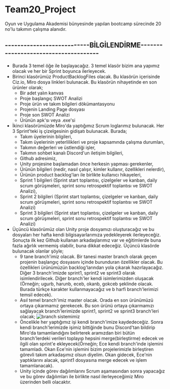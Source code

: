 # Team20_Project
Oyun ve Uygulama Akademisi bünyesinde yapılan bootcamp sürecinde 20 no'lu takımın çalışma alanıdır.
## ---------------------------BİLGİLENDİRME-------------------------------------
- Burada 3 temel öğe ile başlayacağız. 3 temel klasör bizim ana yapımız olacak ve her bir Sprint boyunca ilerleyecek.
- Birinci klasörümüz ProductBacklogFiles olacak. Bu klasörün içerisinde Ciz.io, Miro dosya linkleri bulunacak. Bu klasörün nihayetinde en son ürünler olarak;
  + Bir adet yalın kanvas
  + Proje başlangıç SWOT Analizi
  + Proje ürün ve takım bilgileri dökümantasyonu
  + Projenin Landing Page dosyası
  + Proje son SWOT Analizi
  + Ürünün apk'sı veya .exe'si
 - İkinci klasörümüzde Miro'da yaptığımız Scrum loglarımız bulunacak. Her 3 Sprint'teki iş çizelgesinin gidişatı bulunacak. Burada;
   + Takım üyelerinin bilgileri,
   + Takım üyelerinin yeterlilikleri ve proje kapsamında çalışma durumları,
   + Takımın değerleri ve üstlendiği işler,
   + Takımın sohbet kanalı Discord'un iletişim bilgileri,
   + Github adresimiz,
   + Unity projesine başlamadan önce herkesin yapması gerekenler,
   + Ürünün bilgileri (nedir, nasıl çalışır, kimler kullanır, özellikleri nelerdir),
   + Ürünün product backlog'ları ile birlikte kullanıcı hikayeleri,
   + Sprint 1 bilgileri (Sprint start toplantısı, çizelgeler ve kanban, daily scrum görüşmeleri, sprint sonu retrospektif toplantısı ve SWOT Analizi),
   + Sprint 2 bilgileri (Sprint start toplantısı, çizelgeler ve kanban, daily scrum görüşmeleri, sprint sonu retrospektif toplantısı ve SWOT Analizi)
   + Sprint 3 bilgileri (Sprint start toplantısı, çizelgeler ve kanban, daily scrum görüşmeleri, sprint sonu retrospektif toplantısı ve SWOT Analizi)
 - Üçüncü klasörümüz olan Unity proje dosyamızı oluşturacağız ve bu dosyaları her hafta kendi bilgisayarlarımıza yedekleyerek ilerleyeceğiz. Sonuçta ilk kez Github kullanan arkadaşlarımız var ve eğitimlerde buna fazla ağırlık vermemiş olabilir, buna dikkat edeceğiz. Üçüncü klasörde bulunacak olanlar şöyle;
   + 9 tane branch'imiz olacak. Bir tanesi master branch olarak geçen projenin başlangıç dosyasını içinde burunduran özellikler olacak. Bu özellikleri ürünümüzün backlog'larından yola çıkarak hazırlayacağız. Diğer 3 branch'imizde sprint1, sprint2 ve sprint3 olarak isimlendirilecek. Diğer branch'ler kendi isimlerimizden oluşacak (Örneğin; ugurb, harunb, eceb, okanb, gokceb şeklinde olacak. Burada türkçe karakter kullanmayacağız ve b harfi branch'lerimizi temsil edecek).
   + Asıl temel branch'imiz master olacak. Orada en son ürünümüzü ortaya çıkarmamız gerekecek. Bu son ürünü ortaya çıkarmamızı sağlayacak branch'lerimizde sprint1, sprint2 ve sprint3 branch'leri olacak;
   ![branch sistemimiz](https://github.com/ugursirvermez/Team20_Project/blob/master/branchsistemi.png?raw=true)
   + Öncelikle her yaptığımız işi kendi branch'imize kaydedeceğiz. Sonra kendi branch'lerimizde işimiz bittiğinde bunu Discord'tan bildirip Miro'da tamamlandığını belirterek aramızdan biri bütün branch'lerdeki verileri toplayıp hepsini merge(birleştirme) edecek ve ilgili olan sprint'e ekleyecek(Örneğin; Ece kendi branch'inde işlemini tamamladı. Okan Ece'nin işlemini bizim projelerimizle birleştiren görevli takım arkadaşımız olsun diyelim. Okan gidecek, Ece'nin yaptıklarını alacak, sprint1 dosyasına merge edecek ve işlem tamamlanacak).
   + Unity içinde görev dağılımlarını Scrum aşamasından sonra yapacağız ve bu görev dağılımları ile birlikte nasıl ilerleyeceğimiz Miro üzerinden belli olacaktır.
